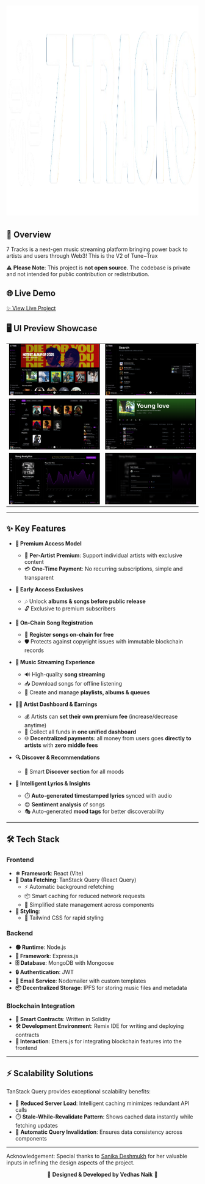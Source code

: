 # <img src="https://github.com/NaikVedhas/7Tracks/blob/main/Logo.png" height="550" width="550" />

## 🚀 Overview  
7 Tracks is a next-gen music streaming platform bringing power back to artists and users through Web3! 
This is the V2 of Tune~Trax

⚠️ **Please Note**: This project is **not open source**. The codebase is private and not intended for public contribution or redistribution.  



## 🌐 Live Demo  
[✨ View Live Project](https://7tracks.pages.dev)  


## 🖥️ UI Preview Showcase  
<div align="center">
<table border="0" cellspacing="0" cellpadding="0">
  <tr>
    <td align="center" width="50%">
      <img src="https://github.com/NaikVedhas/7Tracks/blob/main/ss3.png?raw=true" alt="Login Screen Dark Theme" width="100%" />
    </td>
    <td align="center" width="50%">
      <img src="https://github.com/NaikVedhas/7Tracks/blob/main/ss2.png?raw=true" alt="Feed Dark Theme" width="100%" />
    </td>
  </tr>
  <tr>
    <td align="center" width="50%">
      <img src="https://github.com/NaikVedhas/7Tracks/blob/main/ss1.png?raw=true" alt="Profile Dark Theme" width="100%" />
    </td>
    <td align="center" width="50%">
      <img src="https://github.com/NaikVedhas/7Tracks/blob/main/ss4.png?raw=true" alt="Messaging Dark Theme" width="100%" />
    </td>
  </tr>
  <tr>
    <td align="center" width="50%">
      <img src="https://github.com/NaikVedhas/7Tracks/blob/main/ss5.png?raw=true" alt="Profile Dark Theme" width="100%" />
    </td>
    <td align="center" width="50%">
      <img src="https://github.com/NaikVedhas/7Tracks/blob/main/ss6.png?raw=true" alt="Messaging Dark Theme" width="100%" />
    </td>
  </tr>
</table>
</div>  

---

## ✨ Key Features  

- **💎 Premium Access Model**  
  - 🎤 **Per-Artist Premium**: Support individual artists with exclusive content  
  - 💳 **One-Time Payment**: No recurring subscriptions, simple and transparent  

- **🚪 Early Access Exclusives**  
  - 🎶 Unlock **albums & songs before public release**  
  - 🔓 Exclusive to premium subscribers  

- **🔗 On-Chain Song Registration**  
  - 📝 **Register songs on-chain for free**  
  - 🛡️ Protects against copyright issues with immutable blockchain records  

- **🎵 Music Streaming Experience**  
  - 🔊 High-quality **song streaming**  
  - 📥 Download songs for offline listening  
  - 📂 Create and manage **playlists, albums & queues**  

- **🧑‍🎤 Artist Dashboard & Earnings**  
  - 💰 Artists can **set their own premium fee** (increase/decrease anytime)  
  - 🏦 Collect all funds in **one unified dashboard**  
  - 🌐 **Decentralized payments**: all money from users goes **directly to artists** with **zero middle fees**  

- **🔍 Discover & Recommendations**  
  - 🎼 Smart **Discover section** for all moods  

- **📝 Intelligent Lyrics & Insights**  
  - ⏱️ **Auto-generated timestamped lyrics** synced with audio  
  - 😊 **Sentiment analysis** of songs  
  - 🎭 Auto-generated **mood tags** for better discoverability  

---

## 🛠️ Tech Stack  

### Frontend  
- **⚛️ Framework**: React (Vite)  
- **🔄 Data Fetching**: TanStack Query (React Query)  
  - ⚡ Automatic background refetching  
  - 📦 Smart caching for reduced network requests  
  - 🎯 Simplified state management across components  
- **🎨 Styling**:  
  - 🌈 Tailwind CSS for rapid styling  

### Backend  
- **🟢 Runtime**: Node.js  
- **🚂 Framework**: Express.js  
- **🗄️ Database**: MongoDB with Mongoose  
- **🔒 Authentication**: JWT  
- **📨 Email Service**: Nodemailer with custom templates  
- **📦 Decentralized Storage**: IPFS for storing music files and metadata  

### Blockchain Integration  
- **💠 Smart Contracts**: Written in Solidity  
- **🛠️ Development Environment**: Remix IDE for writing and deploying contracts  
- **🔗 Interaction**: Ethers.js for integrating blockchain features into the frontend  

---

## ⚡ Scalability Solutions  
TanStack Query provides exceptional scalability benefits:  
- 🚀 **Reduced Server Load**: Intelligent caching minimizes redundant API calls  
- ⏱️ **Stale-While-Revalidate Pattern**: Shows cached data instantly while fetching updates  
- 🔄 **Automatic Query Invalidation**: Ensures data consistency across components  

---
Acknowledgement: Special thanks to [Sanika Deshmukh](https://github.com/sanikad20) for her valuable inputs in refining the design aspects of the project.

<p align="center">
  🌟 <strong>Designed & Developed by Vedhas Naik</strong> 🌟  
</p>

